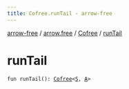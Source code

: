 ```yaml
---
title: Cofree.runTail - arrow-free
---
```


[arrow-free](../../index.html) / [arrow.free](../index.html) / [Cofree](index.html) / [runTail](./run-tail.html)

# runTail

`fun runTail(): `[`Cofree`](index.html)`<`[`S`](index.html#S)`, `[`A`](index.html#A)`>`